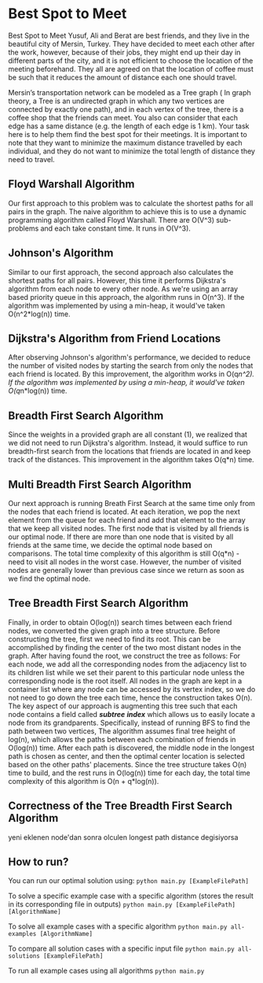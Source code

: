 # Best Spot to Meet

Best Spot to Meet
Yusuf, Ali and Berat are best friends, and they live in the beautiful city of Mersin, Turkey. They have decided to meet 
each other after the work, however, because of their jobs, they might end up their day in different parts of the city, 
and it is not efficient to choose the location of the meeting beforehand. They all are agreed on that the location of 
coffee must be such that it reduces the amount of distance each one should travel.

Mersin’s transportation network can be modeled as a Tree graph ( In graph theory, a Tree is an undirected graph in which
any two vertices are connected by exactly one path), and in each vertex of the tree, there is a coffee shop that the 
friends can meet. You also can consider that each edge has a same distance (e.g. the length of each edge is 1 km). Your
task here is to help them find the best spot for their meetings. It is important to note that they want to minimize 
the maximum distance travelled by each individual, and they do not want to minimize the total length of distance they 
need to travel.

## Floyd Warshall Algorithm

Our first approach to this problem was to calculate the shortest paths for all pairs in the graph. The naive algorithm
to achieve this is to use a dynamic programming algorithm called Floyd Warshall. There are O(V^3) sub-problems and each
take constant time. It runs in O(V^3).

## Johnson's Algorithm

Similar to our first approach, the second approach also calculates the shortest paths for all pairs. However, this time
it performs Dijkstra's algorithm from each node to every other node. As we're using an array based priority queue in
this approach, the algorithm runs in O(n^3). If the algorithm was implemented by using a min-heap, it would've taken
O(n^2*log(n)) time.

## Dijkstra's Algorithm from Friend Locations

After observing Johnson's algorithm's performance, we decided to reduce the number of visited nodes by starting the
search from only the nodes that each friend is located. By this improvement, the algorithm works in O(q*n^2). 
If the algorithm was implemented by using a min-heap, it would've taken O(q*n*log(n)) time.

## Breadth First Search Algorithm

Since the weights in a provided graph are all constant (1), we realized that we did not need to run Dijkstra's 
algorithm. Instead, it would suffice to run breadth-first search from the locations that friends are located in and
keep track of the distances. This improvement in the algorithm takes O(q*n) time.

## Multi Breadth First Search Algorithm

Our next approach is running Breath First Search at the same time only from the nodes that each friend is located. 
At each iteration, we pop the next element from the queue for each friend and add that element to the array that we 
keep all visited nodes. The first node that is visited by all friends is our optimal node. If there are more than one
node that is visited by all friends at the same time, we decide the optimal node based on comparisons. The total time 
complexity of this algorithm is still O(q*n) - need to visit all nodes in the worst case. However, the number of visited 
nodes are generally lower than previous case since we return as soon as we find the optimal node.

## Tree Breadth First Search Algorithm

Finally, in order to obtain O(log(n)) search times between each friend nodes, we converted the given graph into a tree
structure. Before constructing the tree, first we need to find its root. This can be accomplished by finding the
center of the two most distant nodes in the graph. After having found the root, we construct the tree as follows: 
For each node, we add all the corresponding nodes from the adjacency list to its children list while we set their parent to this
particular node unless the corresponding node is the root itself. All nodes in the graph are kept in a container list
where any node can be accessed by its vertex index, so we do not need to go down the tree each time, hence the construction
takes O(n). The key aspect of our approach is augmenting this tree such that each node contains a field called **_subtree_** 
**_index_** which allows us to easily locate a node from its grandparents. Specifically, instead of running BFS to find
the path between two vertices, The algorithm assumes final tree height of log(n),
which allows the paths between each combination of friends in O(log(n)) time. After each path is discovered, the middle
node in the longest path is chosen as center, and then the optimal center location is selected based on the other paths'
placements. Since the tree structure takes O(n) time to build, and the rest runs in O(log(n)) time for each day,
the total time complexity of this algorithm is O(n + q*log(n)).

## Correctness of the Tree Breadth First Search Algorithm

yeni eklenen node'dan sonra olculen longest path distance degisiyorsa

## How to run?
You can run our optimal solution using:
```python main.py [ExampleFilePath]```

To solve a specific example case with a specific algorithm (stores the result in its corresponding file in outputs)
```python main.py [ExampleFilePath] [AlgorithmName]```

To solve all example cases with a specific algorithm
```python main.py all-examples [AlgorithmName]```

To compare all solution cases with a specific input file
```python main.py all-solutions [ExampleFilePath]```

To run all example cases using all algorithms
```python main.py```